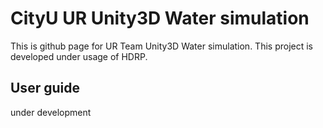 # CityU UR Unity3D Water simulation

This is github page for UR Team Unity3D Water simulation. This project is developed under usage of HDRP.

## User guide
under development

